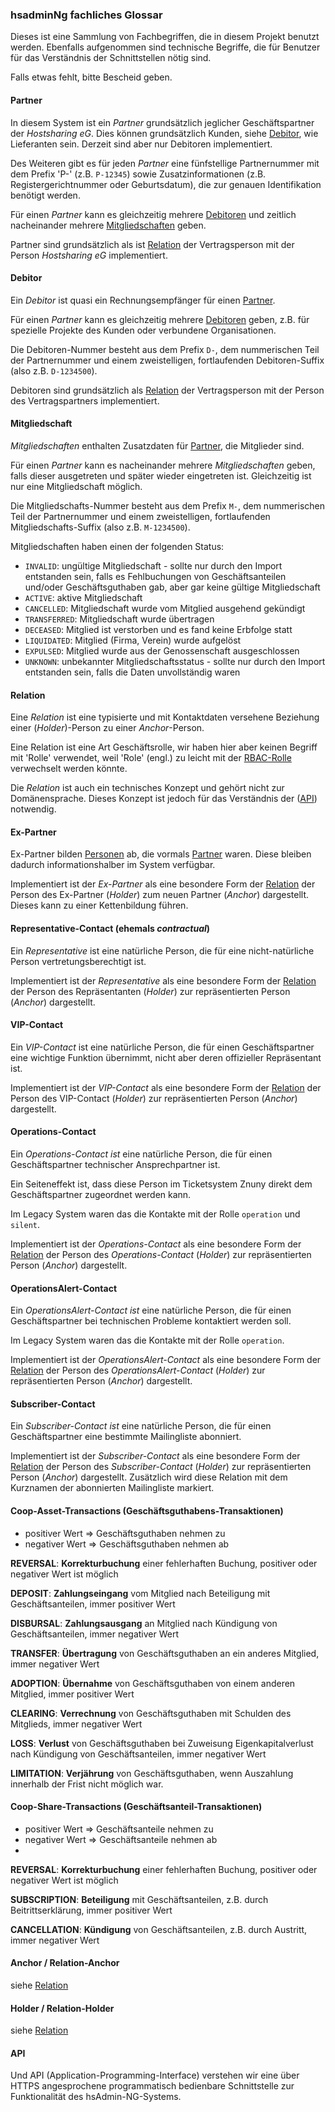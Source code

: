 ### hsadminNg fachliches Glossar

<!--
Currently, this business glossary is only available in German because in many cases, 
the German terms are important for comprehensibility for those using this software.
-->

Dieses ist eine Sammlung von Fachbegriffen, die in diesem Projekt benutzt werden.
Ebenfalls aufgenommen sind technische Begriffe, die für Benutzer für das Verständnis der Schnittstellen nötig sind.

Falls etwas fehlt, bitte Bescheid geben.


#### Partner

In diesem System ist ein _Partner_ grundsätzlich jeglicher Geschäftspartner der _Hostsharing eG_.
Dies können grundsätzlich Kunden, siehe [Debitor](#Debitor), wie Lieferanten sein.
Derzeit sind aber nur Debitoren implementiert.

Des Weiteren gibt es für jeden _Partner_ eine fünfstellige Partnernummer mit dem Prefix 'P-' (z.B. `P-12345`)
sowie Zusatzinformationen (z.B. Registergerichtnummer oder Geburtsdatum), die zur genauen Identifikation benötigt werden.

Für einen _Partner_ kann es gleichzeitig mehrere [Debitoren](#Debitor) 
und zeitlich nacheinander mehrere [Mitgliedschaften](#Mitgliedschaft) geben.

Partner sind grundsätzlich als ist [Relation](#Relation) der Vertragsperson mit der Person _Hostsharing eG_ implementiert.


#### Debitor

Ein _Debitor_ ist quasi ein Rechnungsempfänger für einen [Partner](#Partner).

Für einen _Partner_ kann es gleichzeitig mehrere [Debitoren](#Debitor) geben, 
z.B. für spezielle Projekte des Kunden oder verbundene Organisationen.

Die Debitoren-Nummer besteht aus dem Prefix `D-`, dem nummerischen Teil der Partnernummer und einem zweistelligen, fortlaufenden Debitoren-Suffix (also z.B. `D-1234500`).

Debitoren sind grundsätzlich als [Relation](#Relation) der Vertragsperson mit der Person des Vertragspartners implementiert.


#### Mitgliedschaft

_Mitgliedschaften_ enthalten Zusatzdaten für [Partner](#Partner), die Mitglieder sind.

Für einen _Partner_ kann es nacheinander mehrere _Mitgliedschaften_ geben,
falls dieser ausgetreten und später wieder eingetreten ist.
Gleichzeitig ist nur eine Mitgliedschaft möglich.

Die Mitgliedschafts-Nummer besteht aus dem Prefix `M-`, dem nummerischen Teil der Partnernummer und einem zweistelligen, fortlaufenden Mitgliedschafts-Suffix (also z.B. `M-1234500`).

Mitgliedschaften haben einen der folgenden Status:

- `INVALID`: ungültige Mitgliedschaft - sollte nur durch den Import entstanden sein, falls es Fehlbuchungen von Geschäftsanteilen und/oder Geschäftsguthaben gab, aber gar keine gültige Mitgliedschaft  
- `ACTIVE`: aktive Mitgliedschaft
- `CANCELLED`: Mitgliedschaft wurde vom Mitglied ausgehend gekündigt
- `TRANSFERRED`: Mitgliedschaft wurde übertragen
- `DECEASED`: Mitglied ist verstorben und es fand keine Erbfolge statt
- `LIQUIDATED`: Mitglied (Firma, Verein) wurde aufgelöst
- `EXPULSED`: Mitglied wurde aus der Genossenschaft ausgeschlossen
- `UNKNOWN`: unbekannter Mitgliedschaftsstatus - sollte nur durch den Import entstanden sein, falls die Daten unvollständig waren


#### Relation

Eine _Relation_ ist eine typisierte und mit Kontaktdaten versehene Beziehung einer (_Holder_)-Person zu einer _Anchor_-Person.

Eine Relation ist eine Art Geschäftsrolle, wir haben hier aber keinen Begriff mit 'Rolle' verwendet,
weil 'Role' (engl.) zu leicht mit der [RBAC-Rolle](#RBAC-Role) verwechselt werden könnte.

Die _Relation_ ist auch ein technisches Konzept und gehört nicht zur Domänensprache.
Dieses Konzept ist jedoch für das Verständnis der ([API](#API)) notwendig.


#### Ex-Partner

Ex-Partner bilden [Personen](#Person) ab, die vormals [Partner](#Partner) waren.
Diese bleiben dadurch informationshalber im System verfügbar.

Implementiert ist der _Ex-Partner_ als eine besondere Form der [Relation](#Relation)
der Person des Ex-Partner (_Holder_) zum neuen Partner (_Anchor_) dargestellt.
Dieses kann zu einer Kettenbildung führen.


#### Representative-Contact (ehemals _contractual_)

Ein _Representative_ ist eine natürliche Person, die für eine nicht-natürliche Person vertretungsberechtigt ist.

Implementiert ist der _Representative_ als eine besondere Form der [Relation](#Relation) 
der Person des Repräsentanten (_Holder_) zur repräsentierten Person (_Anchor_) dargestellt.


#### VIP-Contact

Ein _VIP-Contact_ ist eine natürliche Person, die für einen Geschäftspartner eine wichtige Funktion übernimmt, 
nicht aber deren offizieller Repräsentant ist. 

Implementiert ist der _VIP-Contact_ als eine besondere Form der [Relation](#Relation)
der Person des VIP-Contact (_Holder_) zur repräsentierten Person (_Anchor_) dargestellt.


#### Operations-Contact

Ein _Operations-_Contact_ ist_ eine natürliche Person, die für einen Geschäftspartner technischer Ansprechpartner ist.

Ein Seiteneffekt ist, dass diese Person im Ticketsystem Znuny direkt dem Geschäftspartner zugeordnet werden kann.

Im Legacy System waren das die Kontakte mit der Rolle `operation` und `silent`.

Implementiert ist der _Operations-Contact_ als eine besondere Form der [Relation](#Relation)
der Person des _Operations-Contact_ (_Holder_) zur repräsentierten Person (_Anchor_) dargestellt.


#### OperationsAlert-Contact

Ein _OperationsAlert-_Contact_ ist_ eine natürliche Person, die für einen Geschäftspartner bei technischen Probleme kontaktiert werden soll.

Im Legacy System waren das die Kontakte mit der Rolle `operation`.

Implementiert ist der _OperationsAlert-Contact_ als eine besondere Form der [Relation](#Relation)
der Person des _OperationsAlert-Contact_ (_Holder_) zur repräsentierten Person (_Anchor_) dargestellt.


#### Subscriber-Contact

Ein _Subscriber-_Contact_ ist_ eine natürliche Person, die für einen Geschäftspartner eine bestimmte Mailingliste abonniert.

Implementiert ist der _Subscriber-Contact_ als eine besondere Form der [Relation](#Relation)
der Person des _Subscriber-Contact_ (_Holder_) zur repräsentierten Person (_Anchor_) dargestellt.
Zusätzlich wird diese Relation mit dem Kurznamen der abonnierten Mailingliste markiert.  


#### Coop-Asset-Transactions (Geschäftsguthabens-Transaktionen)

- positiver Wert => Geschäftsguthaben nehmen zu
- negativer Wert => Geschäftsguthaben nehmen ab

**REVERSAL**: **Korrekturbuchung** einer fehlerhaften Buchung, positiver oder negativer Wert ist möglich 

**DEPOSIT**: **Zahlungseingang** vom Mitglied nach Beteiligung mit Geschäftsanteilen, immer positiver Wert

**DISBURSAL**: **Zahlungsausgang** an Mitglied nach Kündigung von Geschäftsanteilen, immer negativer Wert

**TRANSFER**: **Übertragung** von Geschäftsguthaben an ein anderes Mitglied, immer negativer Wert

**ADOPTION**: **Übernahme** von Geschäftsguthaben von einem anderen Mitglied, immer positiver Wert

**CLEARING**: **Verrechnung** von Geschäftsguthaben mit Schulden des Mitglieds, immer negativer Wert

**LOSS**: **Verlust** von Geschäftsguthaben bei Zuweisung Eigenkapitalverlust nach Kündigung von Geschäftsanteilen, immer negativer Wert 

**LIMITATION**: **Verjährung** von Geschäftsguthaben, wenn Auszahlung innerhalb der Frist nicht möglich war.


#### Coop-Share-Transactions (Geschäftsanteil-Transaktionen)

- positiver Wert => Geschäftsanteile nehmen zu
- negativer Wert => Geschäftsanteile nehmen ab
- 
**REVERSAL**: **Korrekturbuchung** einer fehlerhaften Buchung, positiver oder negativer Wert ist möglich

**SUBSCRIPTION**: **Beteiligung** mit Geschäftsanteilen, z.B. durch Beitrittserklärung, immer positiver Wert

**CANCELLATION**: **Kündigung** von Geschäftsanteilen, z.B. durch Austritt, immer negativer Wert


#### Anchor / Relation-Anchor

siehe [Relation](#Relation)


#### Holder / Relation-Holder

siehe [Relation](#Relation)


#### API

Und API (Application-Programming-Interface) verstehen wir eine über HTTPS angesprochene programmatisch bedienbare Schnittstelle 
zur Funktionalität des hsAdmin-NG-Systems.
